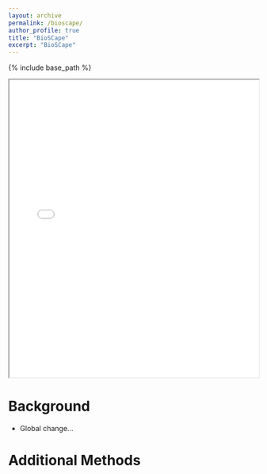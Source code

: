 ```yaml
---
layout: archive
permalink: /bioscape/
author_profile: true
title: "BioSCape"
excerpt: "BioSCape"
---
```


{% include base_path %}

<iframe src="/assets/pdfs/AGU-2024-Poster.pdf" width="100%" height="600px">
    This browser does not support PDFs. Please <a href="/assets/pdfs/AGU-2024-Poster.pdf">download the PDF</a>.
</iframe>

Background
======
* Global change...

Additional Methods
======


  

